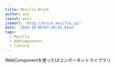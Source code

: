 ```yaml
---
title: Mozilla Brick
author: azu
layout: post
itemUrl: 'http://brick.mozilla.io/'
date: '2014-10-06T07:39:53.014Z'
tags:
  - Mozilla
  - WebComponents
  - library
---
```

WebComponentを使ったUIコンポーネントライブラリ
